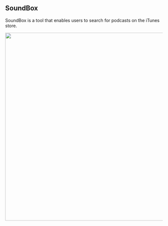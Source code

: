 <h2> SoundBox </h2>

<p> SoundBox is a tool that enables users to search for podcasts on the iTunes store. </p>

<img src="https://user-images.githubusercontent.com/82147496/162375385-7e544816-6f4a-4228-9ee3-2a05f94edaff.png" width="600">
